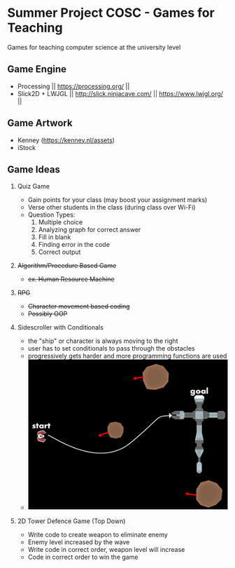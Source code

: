 # Summer Project COSC - Games for Teaching
Games for teaching computer science at the university level 
## Game Engine
- Processing || https://processing.org/ ||
- Slick2D + LWJGL || http://slick.ninjacave.com/ || https://www.lwjgl.org/ ||

## Game Artwork
- Kenney (https://kenney.nl/assets)
- iStock
## Game Ideas
1. Quiz Game
   - Gain points for your class (may boost your assignment marks)
   - Verse other students in the class (during class over Wi-Fi)
   - Question Types:
     1. Multiple choice
     2. Analyzing graph for correct answer
     3. Fill in blank
     4. Finding error in the code
     5. Correct output
  
2. ~~Algorithm/Procedure Based Game~~
   - ~~ex. Human Resource Machine~~
3. ~~RPG~~
   - ~~Character movement based coding~~
   - ~~Possibly OOP~~
4. Sidescroller with Conditionals
   - the "ship" or character is always moving to the right
   - user has to set conditionals to pass through the obstacles
   - progressively gets harder and more programming functions are used
   - ![Example](https://github.com/CrZ25/SummerProjectCOSC/blob/master/example%234.png)
5. 2D Tower Defence Game (Top Down)
   - Write code to create weapon to eliminate enemy
   - Enemy level increased by the wave
   - Write code in correct order, weapon level will increase
   - Code in correct order to win the game
